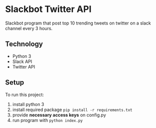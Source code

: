 # Slackbot Twitter API

Slackbot program that post top 10 trending tweets on twitter on a slack channel every 3 hours.


## Technology
* Python 3
* Slack API
* Twitter API

## Setup
To run this project:
1. install python 3
2. install required package `pip install -r requirements.txt`
3. provide **necessary access keys** on config.py
4. run program with `python index.py`

